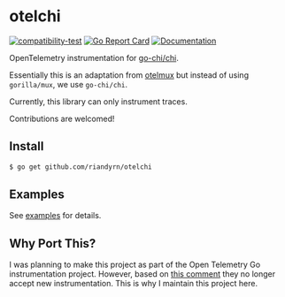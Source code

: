 # otelchi

[![compatibility-test](https://github.com/riandyrn/otelchi/actions/workflows/compatibility-test.yaml/badge.svg)](https://github.com/riandyrn/otelchi/actions/workflows/compatibility-test.yaml)
[![Go Report Card](https://goreportcard.com/badge/github.com/riandyrn/otelchi)](https://goreportcard.com/report/github.com/riandyrn/otelchi)
[![Documentation](https://godoc.org/github.com/riandyrn/otelchi?status.svg)](https://pkg.go.dev/mod/github.com/riandyrn/otelchi)

OpenTelemetry instrumentation for [go-chi/chi](https://github.com/go-chi/chi).

Essentially this is an adaptation from [otelmux](https://github.com/open-telemetry/opentelemetry-go-contrib/tree/main/instrumentation/github.com/gorilla/mux/otelmux) but instead of using `gorilla/mux`, we use `go-chi/chi`.

Currently, this library can only instrument traces.

Contributions are welcomed!

## Install

```bash
$ go get github.com/riandyrn/otelchi
```

## Examples

See [examples](./examples) for details.

## Why Port This?

I was planning to make this project as part of the Open Telemetry Go instrumentation project. However, based on [this comment](https://github.com/open-telemetry/opentelemetry-go-contrib/pull/986#issuecomment-941280855) they no longer accept new instrumentation. This is why I maintain this project here.
